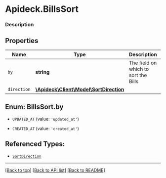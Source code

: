 # Apideck.BillsSort

### Description

## Properties
Name | Type | Description | Notes
------------ | ------------- | ------------- | -------------
`by` | **string** | The field on which to sort the Bills | [optional] 
`direction` | [**\Apideck\Client\Model\SortDirection**](SortDirection.md) |  | [optional] 





<a name="BY"></a>
## Enum: BillsSort.by


* `UPDATED_AT` (value: `'updated_at'`)

* `CREATED_AT` (value: `'created_at'`)




## Referenced Types:

* [`SortDirection`](SortDirection.md)

---

[[Back to top]](#) [[Back to API list]](../../../../README.md#documentation-for-api-endpoints) [[Back to README]](../../../../README.md)


